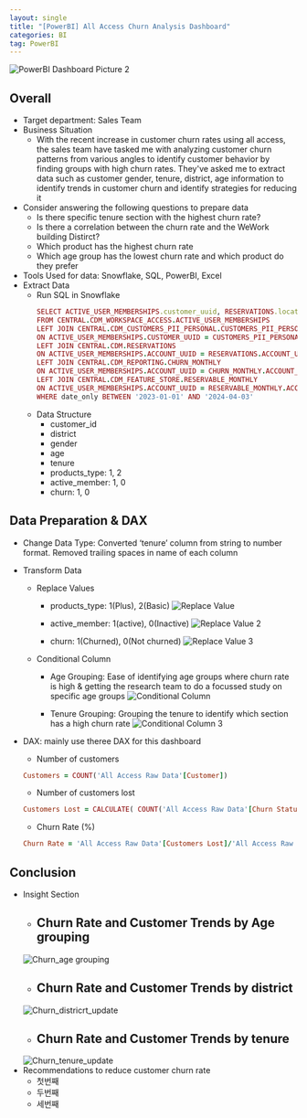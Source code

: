 ```yaml
---
layout: single
title: "[PowerBI] All Access Churn Analysis Dashboard"
categories: BI
tag: PowerBI
---
```


![PowerBI Dashboard Picture 2](https://github.com/ellyseonju/ellyseonju/assets/142702152/e41ff381-a4b0-4f5c-ba75-d1072ce37a7a)

## Overall 
* Target department: Sales Team 
* Business Situation
    * With the recent increase in customer churn rates using all access, the sales team have tasked me with analyzing customer churn patterns from various angles to identify customer behavior by finding groups with high churn rates. They've asked me to extract data such as customer gender, tenure, district, age information to identify trends in customer churn and identify strategies for reducing it
* Consider answering the following questions to prepare data 
    * Is there specific tenure section with the highest  churn rate?
    * Is there a correlation between the churn rate and the WeWork building Distirct? 
    * Which product has the highest churn rate 
    * Which age group has the lowest churn rate and which product do they prefer
* Tools Used for data: Snowflake, SQL, PowerBI, Excel
* Extract Data 
    * Run SQL in Snowflake
        ```ruby
        SELECT ACTIVE_USER_MEMBERSHIPS.customer_uuid, RESERVATIONS.location_name, CUSTOMERS_PII_PERSONAL.gender, CUSTOMERS_PII_PERSONAL.date_of_birth, CHURN_MONTHLY.tenure_in_months, ACTIVE_USER_MEMBERSHIPS.product_name, RESERVABLE_MONTHLY.is_occupied, DATE(ACTIVE_USER_MEMBERSHIPS._run_at) AS date_only
        FROM CENTRAL.CDM_WORKSPACE_ACCESS.ACTIVE_USER_MEMBERSHIPS
        LEFT JOIN CENTRAL.CDM_CUSTOMERS_PII_PERSONAL.CUSTOMERS_PII_PERSONAL
        ON ACTIVE_USER_MEMBERSHIPS.CUSTOMER_UUID = CUSTOMERS_PII_PERSONAL.CUSTOMER_UUID
        LEFT JOIN CENTRAL.CDM.RESERVATIONS
        ON ACTIVE_USER_MEMBERSHIPS.ACCOUNT_UUID = RESERVATIONS.ACCOUNT_UUID
        LEFT JOIN CENTRAL.CDM_REPORTING.CHURN_MONTHLY
        ON ACTIVE_USER_MEMBERSHIPS.ACCOUNT_UUID = CHURN_MONTHLY.ACCOUNT_UUID
        LEFT JOIN CENTRAL.CDM_FEATURE_STORE.RESERVABLE_MONTHLY
        ON ACTIVE_USER_MEMBERSHIPS.ACCOUNT_UUID = RESERVABLE_MONTHLY.ACCOUNT_UUID
        WHERE date_only BETWEEN '2023-01-01' AND '2024-04-03'
        ```
    * Data Structure
        - customer_id
        - district
        - gender
        - age
        - tenure
        - products_type: 1, 2
        - active_member: 1, 0
        - churn: 1, 0

## Data Preparation & DAX
* Change Data Type: Converted ‘tenure’ column from string to number format. Removed trailing spaces in name of each column
* Transform Data
    * Replace Values
        - products_type: 1(Plus), 2(Basic)
        ![Replace Value](https://github.com/ellyseonju/ellyseonju/assets/142702152/754c4a7b-6f9a-49d7-9db2-47038ea4bcba)

        - active_member: 1(active), 0(Inactive)
        ![Replace Value 2](https://github.com/ellyseonju/ellyseonju/assets/142702152/28efc295-bb70-489f-ade2-dbfc12bdc739)

        - churn: 1(Churned), 0(Not churned)
        ![Replace Value 3](https://github.com/ellyseonju/ellyseonju/assets/142702152/c79a1545-4ec6-478b-9449-6e8ad4cdca93)
    * Conditional Column
        - Age Grouping: Ease of identifying age groups where churn rate is high & getting the research team to do a focussed study on specific age groups
        ![Conditional Column](https://github.com/ellyseonju/ellyseonju/assets/142702152/e2f48492-73bb-4cca-a5c3-46f71be5603e)

        - Tenure Grouping: Grouping the tenure to identify which section has a high churn rate
        ![Conditional Column 3](https://github.com/ellyseonju/ellyseonju/assets/142702152/9a0bb4d0-88a2-4124-9aef-047ab8649140)

* DAX: mainly use theree DAX for this dashboard 
    * Number of customers
    ```ruby
    Customers = COUNT('All Access Raw Data'[Customer])
    ```
    * Number of customers lost
    ```ruby
    Customers Lost = CALCULATE( COUNT('All Access Raw Data'[Churn Status]), 'All Access Raw Data'[Churn Status] = "Churned")
    ```
    * Churn Rate (%)
     ```ruby
    Churn Rate = 'All Access Raw Data'[Customers Lost]/'All Access Raw Data'[Customers]
    ```
    
    
## Conclusion
* Insight Section
    * Churn Rate and Customer Trends by Age grouping 
        - 
    ![Churn_age grouping](https://github.com/ellyseonju/ellyseonju/assets/142702152/bd585ffd-593b-4f9c-8417-895f2b660ced)
    * Churn Rate and Customer Trends by district 
        - 
    ![Churn_districrt_update](https://github.com/ellyseonju/ellyseonju/assets/142702152/9ff61150-42f6-4230-81e2-7f46f0580cba)
    * Churn Rate and Customer Trends by tenure 
        - 
   ![Churn_tenure_update](https://github.com/ellyseonju/ellyseonju/assets/142702152/5184f2df-4324-4e30-9fc2-070f56113d28)
* Recommendations to reduce customer churn rate
    * 첫번째 
    * 두번째 
    * 세번째 
